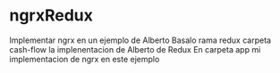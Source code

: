 # ngrxRedux
Implementar ngrx en un ejemplo de Alberto Basalo 
rama redux carpeta cash-flow la implenentacion de Alberto de Redux 
En carpeta app mi implementacion de ngrx en este ejemplo


